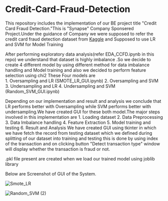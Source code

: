 # Credit-Card-Fraud-Detection
This repository includes the implementation of our BE project title "Credit Card Fraud Detection."This is "Synapse" Company Sponsered Project.Under the guidance of Company we were supposed to refer the credit card fraud detection dataset from [Kaggle](https://www.kaggle.com/datasets/mlg-ulb/creditcardfraud) and Supposed to use LR and SVM for Model Training

After performing exploratory data analysis(refer EDA_CCFD.ipynb in this repo) we understand that dataset is highly imbalance .So we decide to create 4 different model by using different method for data imbalance handling and Model training and also we decided to perform feature selection using chi2
These Four models are  
      1. Oversampling and LR (SMOTE_LR_GUI.ipynb)
      2. Oversampling and SVM
      3. Undersampling and LR
      4. Undersampling and SVM (Random_SVM_GUI.ipynb)
      
Depending on our implementation and result and analysis we conclude that LR performs better with Oversampling while SVM performs better with undersampling.We have created GUI for these both model.The major steps involved in this implementation are
      1. Loading dataset
      2. Data Preprocessing
      3. Data Imbalance handling
      4. Feature Extraction
      5. Model training and testing
      6. Result and Analysis
We have created GUI using tkinter in which we have fetch the record from testing dataset which we defined during splitting of our dataset into training and testing
this is done by using index of the transaction and on clicking button "Detect transaction type" window will display whether the transaction is fraud or not.

.pkl file present are created when we load our trained model using joblib library

Below are Screenshot of GUI of the System.

![Smote_LR](https://github.com/komalk216/Credit-Card-Fraud-Detection/assets/68997780/293317f6-f60a-496e-98f3-3e52f4741cfa)

![Random_SVM (2)](https://github.com/komalk216/Credit-Card-Fraud-Detection/assets/68997780/2f2c7001-f376-4739-8f69-8fd063c0dba7)

